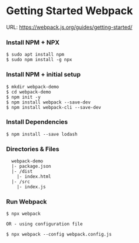 # Getting Started Webpack
URL: https://webpack.js.org/guides/getting-started/

### Install NPM + NPX
```
$ sudo apt install npm
$ sudo npm install -g npx
```

### Install NPM + initial setup
```
$ mkdir webpack-demo
$ cd webpack-demo
$ npm init -y
$ npm install webpack --save-dev
$ npm install webpack-cli --save-dev
```

### Install Dependencies
```
$ npm install --save lodash
```

### Directories & Files
```
  webpack-demo
  |- package.json
  |- /dist
    |- index.html
  |- /src
    |- index.js
```

### Run Webpack
```
$ npx webpack

OR - using configuration file

$ npx webpack --config webpack.config.js
```
